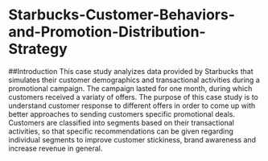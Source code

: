 # Starbucks-Customer-Behaviors-and-Promotion-Distribution-Strategy

##Introduction
This case study analyizes data provided by Starbucks that simulates their customer demographics and transactional activities during a promotional campaign. The campaign lasted for one month, during which customers received a variaty of offers. The purpose of this case study is to understand customer response to different offers in order to come up with better approaches to sending customers specific promotional deals. Customers are classified into segments based on their transactional activities, so that specific recommendations can be given regarding individual segments to improve customer stickiness, brand awareness and increase revenue in general.

